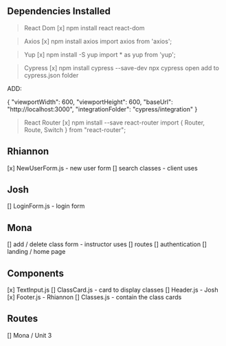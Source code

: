 

## Dependencies Installed

> React Dom
[x] npm install react react-dom

> Axios
[x] npm install axios
import axios from 'axios';

> Yup
[x] npm install -S yup
import * as yup from 'yup';

> Cypress
[x] npm install cypress --save-dev
npx cypress open
add to cypress.json folder

ADD:

{
  "viewportWidth": 600,
  "viewportHeight": 600,
  "baseUrl": "http://localhost:3000",
  "integrationFolder": "cypress/integration"
}

> React Router
[x] npm install --save react-router
import { Router, Route, Switch } from "react-router";

## Rhiannon
[x] NewUserForm.js - new user form 
[] search classes - client uses

## Josh
[] LoginForm.js - login form

## Mona
[] add / delete class form - instructor uses
[] routes
[] authentication
[] landing / home page

## Components

[x] TextInput.js
[] ClassCard.js - card to display classes
[] Header.js - Josh
[x] Footer.js - Rhiannon
[] Classes.js - contain the class cards

## Routes

[] Mona / Unit 3






